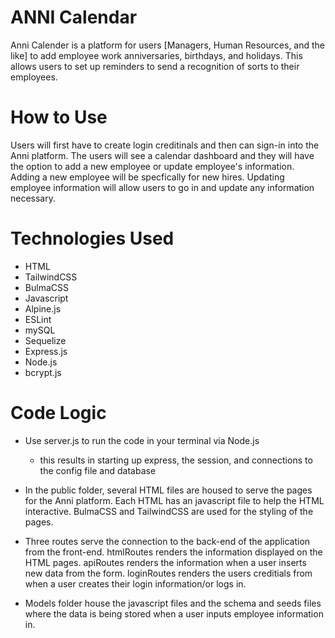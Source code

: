 # ANNI Calendar

Anni Calender is a platform for users [Managers, Human Resources, and the like] to add employee work anniversaries, birthdays, and holidays. This allows users to set up reminders to send a recognition of sorts to their employees. 

# How to Use

Users will first have to create login creditinals and then can sign-in into the Anni platform. The users will see a calendar dashboard and they will have the option to add a new employee or update employee's information. Adding a new employee will be specfically for new hires. Updating employee information will allow users to go in and update any information necessary. 

# Technologies Used
* HTML
* TailwindCSS
* BulmaCSS
* Javascript
* Alpine.js
* ESLint
* mySQL
* Sequelize
* Express.js
* Node.js
* bcrypt.js

# Code Logic 

* Use server.js to run the code in your terminal via Node.js
    * this results in starting up express, the session, and connections to the config file and database

* In the public folder, several HTML files are housed to serve the pages for the Anni platform. Each HTML has an javascript file to help the HTML interactive. BulmaCSS and TailwindCSS are used for the styling of the pages. 

* Three routes serve the connection to the back-end of the application from the front-end. htmlRoutes renders the information displayed on the HTML pages. apiRoutes renders the information when a user inserts new data from the form. loginRoutes renders the users creditials from when a user creates their login information/or logs in. 

* Models folder house the javascript files and the schema and seeds files where the data is being stored when a user inputs employee information in.
